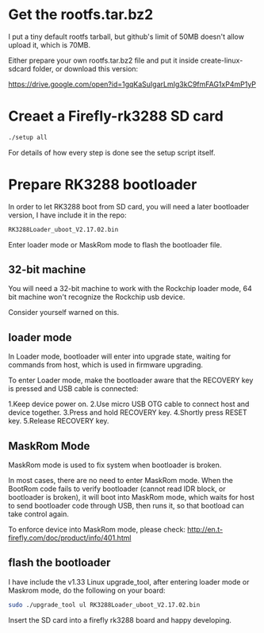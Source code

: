 # Get the rootfs.tar.bz2

I put a tiny default rootfs tarball, but github's limit of 50MB doesn't allow
upload it, which is 70MB.

Either prepare your own rootfs.tar.bz2 file and put it
inside create-linux-sdcard folder, or download this version:

https://drive.google.com/open?id=1gqKaSuIgarLmIg3kC9fmFAG1xP4mP1yP

# Creaet a Firefly-rk3288 SD card

```bash
./setup all
```

For details of how every step is done see the setup script itself.


# Prepare RK3288 bootloader

In order to let RK3288 boot from SD card, you will need a later bootloader
version, I have include it in the repo:

```bash
RK3288Loader_uboot_V2.17.02.bin
```

Enter loader mode or MaskRom mode to flash the bootloader file.

## 32-bit machine

You will need a 32-bit machine to work with the Rockchip loader mode,
64 bit machine won't recognize the Rockchip usb device.

Consider yourself warned on this.

## loader mode
In Loader mode, bootloader will enter into upgrade state, waiting for commands
from host, which is used in firmware upgrading.

To enter Loader mode, make the bootloader aware that the RECOVERY key is pressed
and USB cable is connected:

1.Keep device power on.
2.Use micro USB OTG cable to connect host and device together.
3.Press and hold RECOVERY key.
4.Shortly press RESET key.
5.Release RECOVERY key.

## MaskRom Mode
MaskRom mode is used to fix system when bootloader is broken.

In most cases, there are no need to enter MaskRom mode. When the BootRom code
fails to verify bootloader (cannot read IDR block, or bootloader is broken), it
will boot into MaskRom mode, which waits for host to send bootloader code
through USB, then runs it, so that bootload can take control again.

To enforce device into MaskRom mode, please check:
http://en.t-firefly.com/doc/product/info/401.html

## flash the bootloader

I have include the v1.33 Linux upgrade_tool, after entering loader mode or
Maskrom mode, do the following on your board:

```bash
sudo ./upgrade_tool ul RK3288Loader_uboot_V2.17.02.bin
```

Insert the SD card into a firefly rk3288 board and happy developing.
